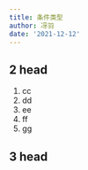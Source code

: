 ```yaml
---
title: 条件类型
author: 冴羽
date: '2021-12-12'
---
```


## 2 head
1. cc
2. dd
3. ee
4. ff
5. gg
## 3 head